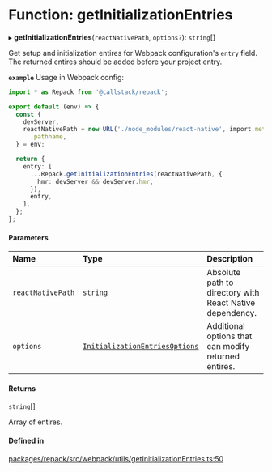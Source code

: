 # Function: getInitializationEntries

▸ **getInitializationEntries**(`reactNativePath`, `options?`): `string`[]

Get setup and initialization entires for Webpack configuration's `entry` field.
The returned entires should be added before your project entry.

**`example`** Usage in Webpack config:
```ts
import * as Repack from '@callstack/repack';

export default (env) => {
  const {
    devServer,
    reactNativePath = new URL('./node_modules/react-native', import.meta.url)
      .pathname,
  } = env;

  return {
    entry: [
      ...Repack.getInitializationEntries(reactNativePath, {
        hmr: devServer && devServer.hmr,
      }),
      entry,
    ],
  };
};
```

#### Parameters

| Name | Type | Description |
| :------ | :------ | :------ |
| `reactNativePath` | `string` | Absolute path to directory with React Native dependency. |
| `options` | [`InitializationEntriesOptions`](../interfaces/InitializationEntriesOptions.md) | Additional options that can modify returned entires. |

#### Returns

`string`[]

Array of entires.

#### Defined in

[packages/repack/src/webpack/utils/getInitializationEntries.ts:50](https://github.com/callstack/repack/blob/9e6a11a/packages/repack/src/webpack/utils/getInitializationEntries.ts#L50)
